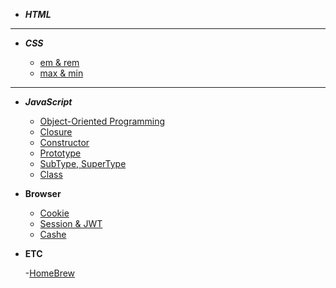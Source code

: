 - **_HTML_**

---

- **_CSS_**
  <br/>

  - [em & rem](https://github.com/goawmfhfl/My-wiki/blob/a65c05809bd0f9ffb0e49badd78c36b2d6175c3d/CSS/emrem.md)
  - [max & min](https://github.com/goawmfhfl/My-wiki/blob/main/CSS/max,min.md)

---

- **_JavaScript_**
  <br/>

  - [Object-Oriented Programming](https://github.com/goawmfhfl/My-wiki/blob/main/JavaScript/OOP.md)
  - [Closure](https://github.com/goawmfhfl/My-wiki/blob/main/JavaScript/Closure.md)
  - [Constructor](https://github.com/goawmfhfl/My-wiki/blob/main/JavaScript/Constructor.md)
  - [Prototype](https://github.com/goawmfhfl/My-wiki/blob/main/JavaScript/Prototype.md)
  - [SubType, SuperType](https://github.com/goawmfhfl/My-wiki/blob/main/JavaScript/SubType,SuperType.md)
  - [Class](https://github.com/goawmfhfl/My-wiki/blob/main/JavaScript/Class.md)

- **Browser**
  <br/>

  - [Cookie](https://github.com/goawmfhfl/My-wiki/blob/main/Browser/Cookie.md)
  - [Session & JWT](https://github.com/goawmfhfl/My-wiki/blob/main/Browser/Session%20&%20JWT.md)
  - [Cashe](https://github.com/goawmfhfl/My-wiki/blob/main/Browser/Cashe.md)

- **ETC**
  <br/>

  -[HomeBrew](https://github.com/goawmfhfl/My-wiki/blob/main/ETC/HomeBrew.md)
